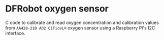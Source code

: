 # DFRobot oxygen sensor

C code to calibrate and read oxygen concentration and calibration values from `AA428-210 AO2 CiTiceL®` oxygen sensor using a Raspberry Pi's I2C interface.